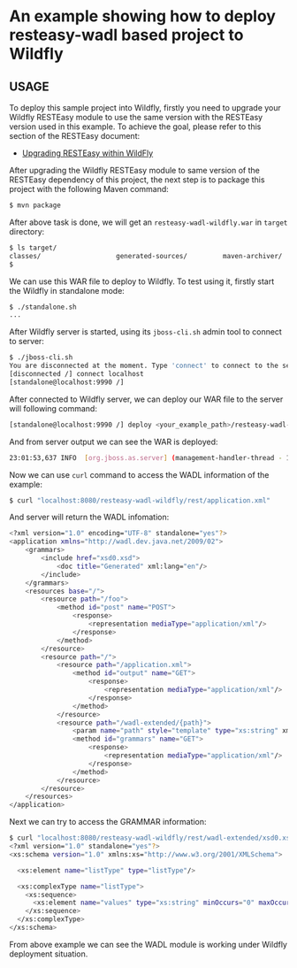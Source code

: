# An example showing how to deploy resteasy-wadl based project to Wildfly

## USAGE

To deploy this sample project into Wildfly, firstly you need to upgrade your Wildfly RESTEasy module to use the same 
version with the RESTEasy version used in this example. To achieve the goal, please refer to this section of the RESTEasy
document:

* [Upgrading RESTEasy within WildFly](https://docs.jboss.org/resteasy/docs/4.5.8.Final/userguide/html_single/index.html#upgrading-wildfly)

After upgrading the Wildfly RESTEasy module to same version of the RESTEasy dependency of this project, the next step is
to package this project with the following Maven command:

```bash
$ mvn package
```

After above task is done, we will get an `resteasy-wadl-wildfly.war` in `target` directory:

```bash
$ ls target/                                                                                                                                                                                                                    22:41:24
classes/                   generated-sources/         maven-archiver/            maven-status/              resteasy-wadl-wildfly/     resteasy-wadl-wildfly.war
$  
```

We can use this WAR file to deploy to Wildfly. To test using it, firstly start the Wildfly in standalone mode:

```bash
$ ./standalone.sh
...
```

After Wildfly server is started, using its `jboss-cli.sh` admin tool to connect to server:

```bash
$ ./jboss-cli.sh
You are disconnected at the moment. Type 'connect' to connect to the server or 'help' for the list of supported commands.
[disconnected /] connect localhost
[standalone@localhost:9990 /]
```

After connected to Wildfly server, we can deploy our WAR file to the server will following command:

```bash
[standalone@localhost:9990 /] deploy <your_example_path>/resteasy-wadl-wildfly.war
```

And from server output we can see the WAR is deployed:

```bash
23:01:53,637 INFO  [org.jboss.as.server] (management-handler-thread - 1) WFLYSRV0010: Deployed "resteasy-wadl-wildfly.war" (runtime-name : "resteasy-wadl-wildfly.war")
```

Now we can use `curl` command to access the WADL information of the example:

```bash
$ curl "localhost:8080/resteasy-wadl-wildfly/rest/application.xml"
```

And server will return the WADL infomation:

```bash
<?xml version="1.0" encoding="UTF-8" standalone="yes"?>
<application xmlns="http://wadl.dev.java.net/2009/02">
    <grammars>
        <include href="xsd0.xsd">
            <doc title="Generated" xml:lang="en"/>
        </include>
    </grammars>
    <resources base="/">
        <resource path="/foo">
            <method id="post" name="POST">
                <response>
                    <representation mediaType="application/xml"/>
                </response>
            </method>
        </resource>
        <resource path="/">
            <resource path="/application.xml">
                <method id="output" name="GET">
                    <response>
                        <representation mediaType="application/xml"/>
                    </response>
                </method>
            </resource>
            <resource path="/wadl-extended/{path}">
                <param name="path" style="template" type="xs:string" xmlns:xs="http://www.w3.org/2001/XMLSchema"/>
                <method id="grammars" name="GET">
                    <response>
                        <representation mediaType="application/xml"/>
                    </response>
                </method>
            </resource>
        </resource>
    </resources>
</application>
```

Next we can try to access the GRAMMAR information:

```bash
$ curl "localhost:8080/resteasy-wadl-wildfly/rest/wadl-extended/xsd0.xsd"
<?xml version="1.0" standalone="yes"?>
<xs:schema version="1.0" xmlns:xs="http://www.w3.org/2001/XMLSchema">

  <xs:element name="listType" type="listType"/>

  <xs:complexType name="listType">
    <xs:sequence>
      <xs:element name="values" type="xs:string" minOccurs="0" maxOccurs="unbounded"/>
    </xs:sequence>
  </xs:complexType>
</xs:schema>
```

From above example we can see the WADL module is working under Wildfly deployment situation.
